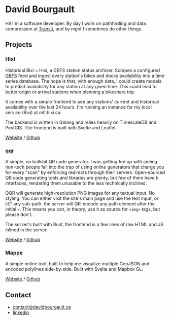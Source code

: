 # David Bourgault

Hi! I'm a software developer. By day I work on pathfinding and data
compression at [Transit](https://transit.app), and by night I sometimes do other
things.

## Projects

### Hixi

Historical Bixi = Hixi, a GBFS station status archiver. Scrapes a configured
[GBFS](https://gbfs.org/) feed and ingest every station's bikes and docks
availability into a time series database. The hope is that, with enough data, I
could create models to predict availability for any station at any given time.
This could lead to better origin or arrival stations when planning a bikeshare
trip.

It comes with a simple frontend to see any stations' current and historical
availability over the last 24 hours. I'm running an instance for my local
service (Bixi) at mtl.hixi.ca.

The backend is written in Golang and relies heavily on TimescaleDB and PostGIS.
The frontend is built with Svelte and Leaflet.

[Website](https://mtl.hixi.ca) / [Github](https://github.com/ngc7293/hixi)

### qqr

A simple, no bullshit QR code generator. I was getting fed up with seeing
non-tech people fall into the trap of using online generators that charge you
for every "scan" by enforcing redirects through their servers. Open-sourced QR
code generating tools and libraries are plenty, but few of them have b
interfaces, rendering them unusable to the less technically inclined.

QQR will generate high-resolution PNG images for any textual input. No styling.
You can either visit the site's main page and use the text input, or `GET` any
sub-path: the server will QR-encode any path element after the initial `/`. This
means you can, in theory, use it as source for `<img>` tags, but please don't.

The server's built with Rust, the frontend is a few lines of raw HTML and JS
inlined in the server.

[Website](https://davidbourgault.ca/qr/) / [Github](https://github.com/ngc7293/qqr)

### Mappe

A simple online tool, built to help me visualize multiple GeoJSON and encoded 
polylines side-by-side. Built with Svelte and Mapbox GL.

[Website](https://davidbourgault.ca/map/) / [Github](https://github.com/ngc7293/mappe)

## Contact

 - [contact@davidbourgault.ca](mailto:contact@davidbourgault.ca)
 - [linkedin](https://linkedin.com/in/davidbourgault)
